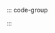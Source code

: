 ::: code-group
<!--@include: @/components/quick-start/create-chart/react.md-->

<!--@include: @/components/quick-start/create-chart/vue.md-->

<!--@include: @/components/quick-start/create-chart/angular.md-->

<!--@include: @/components/quick-start/create-chart/preact.md-->

<!--@include: @/components/quick-start/create-chart/solid.md-->

<!--@include: @/components/quick-start/create-chart/svelte.md-->

<!--@include: @/components/quick-start/create-chart/vanilla.md-->
:::
